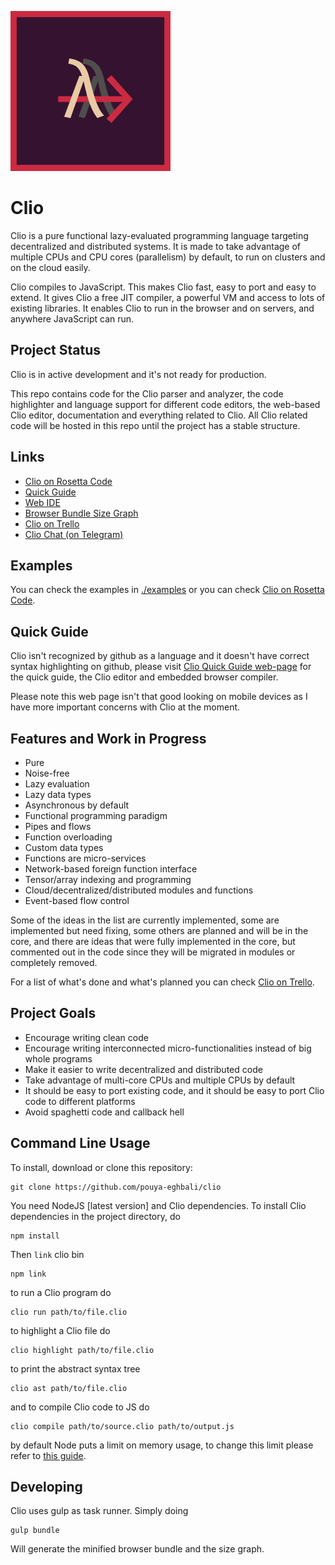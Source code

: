 ![Clio Logo](media/logo-256x256.png)

# Clio

Clio is a pure functional lazy-evaluated programming language targeting decentralized and distributed systems. It is made to take advantage of multiple CPUs and CPU cores (parallelism) by default, to run on clusters and on the cloud easily.

Clio compiles to JavaScript. This makes Clio fast, easy to port and easy to extend. It gives Clio a free JIT compiler, a powerful VM and access to lots of existing libraries. It enables Clio to run in the browser and on servers, and anywhere JavaScript can run.

## Project Status

Clio is in active development and it's not ready for production.

This repo contains code for the Clio parser and analyzer, the code highlighter and language support for different code editors, the web-based Clio editor, documentation and everything related to Clio. All Clio related code will be hosted in this repo until the project has a stable structure.

## Links

*	[Clio on Rosetta Code](http://rosettacode.org/wiki/Clio)
*	[Quick Guide](https://pouya-eghbali.github.io/clio/docs/quick.html)
*	[Web IDE](https://pouya-eghbali.github.io/clio/editor/)
*	[Browser Bundle Size Graph](https://pouya-eghbali.github.io/clio/editor/breakdown.html)
*	[Clio on Trello](https://trello.com/b/WpwsB69B/clio)
*	[Clio Chat (on Telegram)](https://t.me/joinchat/B0kZo0kVldfXldTDqz95XA)

## Examples

You can check the examples in [./examples](https://github.com/pouya-eghbali/clio/tree/master/examples) or you can check
[Clio on Rosetta Code](http://rosettacode.org/wiki/Clio).

## Quick Guide

Clio isn't recognized by github as a language and it doesn't have correct syntax highlighting on github, please visit [Clio Quick Guide web-page](https://pouya-eghbali.github.io/clio/docs/quick.html) for the quick guide, the Clio editor and embedded browser compiler.

Please note this web page isn't that good looking on mobile devices as I have more important concerns with Clio at the moment.

## Features and Work in Progress

- Pure
- Noise-free
- Lazy evaluation
- Lazy data types
- Asynchronous by default
- Functional programming paradigm
- Pipes and flows
- Function overloading
- Custom data types
- Functions are micro-services
- Network-based foreign function interface
- Tensor/array indexing and programming
- Cloud/decentralized/distributed modules and functions
- Event-based flow control

Some of the ideas in the list are currently implemented, some are implemented but need fixing, some others are planned and will be in the core, and there are ideas that were fully implemented in the core, but commented out in the code since they will be migrated in modules or completely removed.

For a list of what's done and what's planned you can check [Clio on Trello](https://trello.com/b/WpwsB69B/clio).

## Project Goals

- Encourage writing clean code
- Encourage writing interconnected micro-functionalities instead of big whole programs
- Make it easier to write decentralized and distributed code
- Take advantage of multi-core CPUs and multiple CPUs by default
- It should be easy to port existing code, and it should be easy to port Clio code to different platforms
- Avoid spaghetti code and callback hell


## Command Line Usage

To install, download or clone this repository:

	git clone https://github.com/pouya-eghbali/clio

You need NodeJS [latest version] and Clio dependencies. To install Clio dependencies in the project directory, do

	npm install

Then `link` clio bin

	npm link

to run a Clio program do

	clio run path/to/file.clio

to highlight a Clio file do

	clio highlight path/to/file.clio

to print the abstract syntax tree

	clio ast path/to/file.clio

and to compile Clio code to JS do

	clio compile path/to/source.clio path/to/output.js

by default Node puts a limit on memory usage, to change this limit please refer to [this guide](https://gist.github.com/motss/f55b92ccab0d434fa6e6cfd07423014b).

## Developing

Clio uses gulp as task runner. Simply doing

	gulp bundle

Will generate the minified browser bundle and the size graph.
